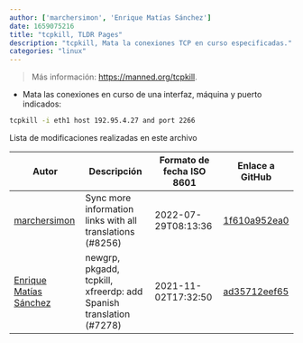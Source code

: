 ```yaml
---
author: ['marchersimon', 'Enrique Matías Sánchez']
date: 1659075216
title: "tcpkill, TLDR Pages"
description: "tcpkill, Mata la conexiones TCP en curso especificadas."
categories: "linux"
---
```

> Más información: <https://manned.org/tcpkill>.

- Mata las conexiones en curso de una interfaz, máquina y puerto indicados:

```bash
tcpkill -i eth1 host 192.95.4.27 and port 2266
```
Lista de modificaciones realizadas en este archivo


Autor | Descripción | Formato de fecha ISO 8601 | Enlace a GitHub
------|-----|-----|-----
[marchersimon](mailto:50295997+marchersimon@users.noreply.github.com) | Sync more information links with all translations (#8256) | 2022-07-29T08:13:36 | [1f610a952ea0](https://github.com/tldr-pages/tldr/commit/1f610a952ea0d53e0a1bdbd1246ef81f24db2f3f)
[Enrique Matías Sánchez](mailto:cronopios@gmail.com) | newgrp, pkgadd, tcpkill, xfreerdp: add Spanish translation (#7278) | 2021-11-02T17:32:50 | [ad35712eef65](https://github.com/tldr-pages/tldr/commit/ad35712eef654f0ffec3a57e6e822c3cdee98369)


